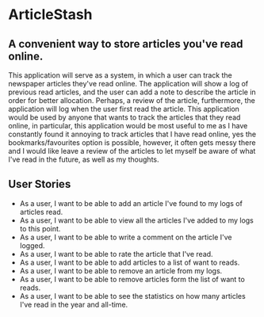 # ArticleStash

## A convenient way to store articles you've read online. 

This application will serve as a system, in which a user can track the newspaper articles they've read online.
The application will show a log of previous read articles, and the user can add a note to describe the article in
order for better allocation. Perhaps, a review of the article, furthermore, the application will log when the user first
read the article. This application would be used by anyone that wants to track the articles that they read online, 
in particular, this application would be most useful to me as I have constantly found it annoying to track articles that
I have read online, yes the bookmarks/favourites option is possible, however, it often gets messy there and I would like
leave a review of the articles to let myself be aware of what I've read in the future, as well as my thoughts.

## User Stories 

- As a user, I want to be able to add an article I've found to my logs of articles read.
- As a user, I want to be able to view all the articles I've added to my logs to this point.
- As a user, I want to be able to write a comment on the article I've logged.
- As a user, I want to be able to rate the article that I've read.
- As a user, I want to be able to add articles to a list of want to reads.
- As a user, I want to be able to remove an article from my logs.
- As a user, I want to be able to remove articles form the list of want to reads.
- As a user, I want to be able to see the statistics on how many articles I've read in the year and all-time. 